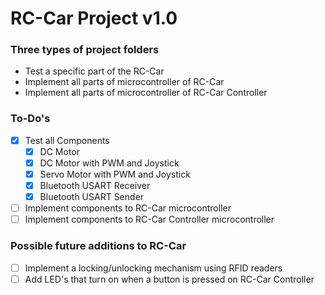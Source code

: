 # RC-Car Project v1.0
### Three types of project folders

- Test a specific part of the RC-Car
- Implement all parts of microcontroller of RC-Car
- Implement all parts of microcontroller of RC-Car Controller

### To-Do's

- [X] Test all Components
	- [X] DC Motor
	- [X] DC Motor with PWM and Joystick
	- [X] Servo Motor with PWM and Joystick
	- [X] Bluetooth USART Receiver
	- [X] Bluetooth USART Sender
- [ ] Implement components to RC-Car microcontroller
- [ ] Implement components to RC-Car Controller microcontroller

### Possible future additions to RC-Car

- [ ] Implement a locking/unlocking mechanism using RFID readers
- [ ] Add LED's that turn on when a button is pressed on RC-Car Controller